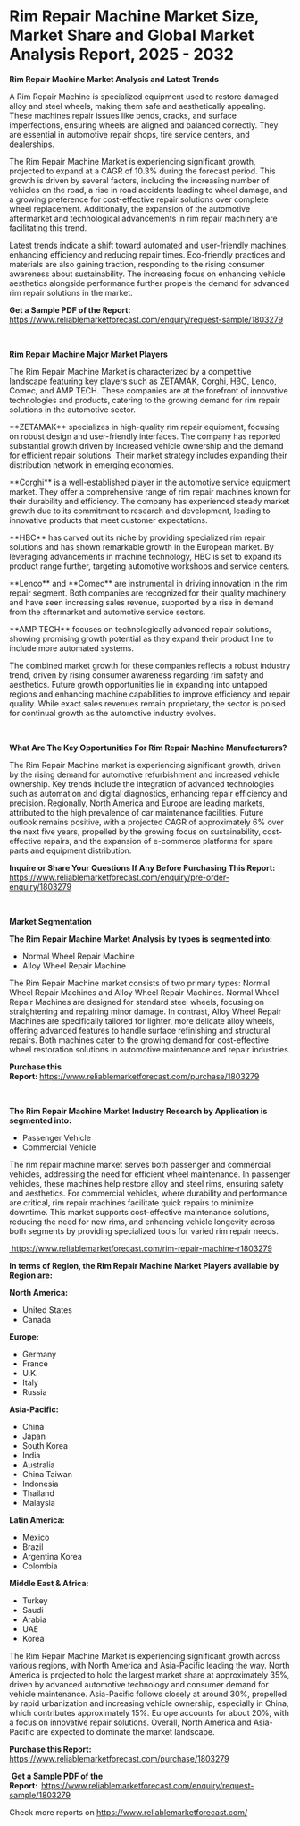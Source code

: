 <p><h1>Rim Repair Machine Market Size, Market Share and Global Market Analysis Report, 2025 - 2032</h1></p><p><strong>Rim Repair Machine Market Analysis and Latest Trends</strong></p>
<p><p>A Rim Repair Machine is specialized equipment used to restore damaged alloy and steel wheels, making them safe and aesthetically appealing. These machines repair issues like bends, cracks, and surface imperfections, ensuring wheels are aligned and balanced correctly. They are essential in automotive repair shops, tire service centers, and dealerships.</p><p>The Rim Repair Machine Market is experiencing significant growth, projected to expand at a CAGR of 10.3% during the forecast period. This growth is driven by several factors, including the increasing number of vehicles on the road, a rise in road accidents leading to wheel damage, and a growing preference for cost-effective repair solutions over complete wheel replacement. Additionally, the expansion of the automotive aftermarket and technological advancements in rim repair machinery are facilitating this trend. </p><p>Latest trends indicate a shift toward automated and user-friendly machines, enhancing efficiency and reducing repair times. Eco-friendly practices and materials are also gaining traction, responding to the rising consumer awareness about sustainability. The increasing focus on enhancing vehicle aesthetics alongside performance further propels the demand for advanced rim repair solutions in the market.</p></p>
<p><strong>Get a Sample PDF of the Report:&nbsp;</strong> <a href="https://www.reliablemarketforecast.com/enquiry/request-sample/1803279?utm_campaign=2314&utm_medium=2&utm_source=Github&utm_content=ia&utm_term=10042025&utm_id=rim-repair-machine">https://www.reliablemarketforecast.com/enquiry/request-sample/1803279</a></p>
<p>&nbsp;</p>
<p><strong>Rim Repair Machine Major Market Players</strong></p>
<p><p>The Rim Repair Machine Market is characterized by a competitive landscape featuring key players such as ZETAMAK, Corghi, HBC, Lenco, Comec, and AMP TECH. These companies are at the forefront of innovative technologies and products, catering to the growing demand for rim repair solutions in the automotive sector.</p><p>**ZETAMAK** specializes in high-quality rim repair equipment, focusing on robust design and user-friendly interfaces. The company has reported substantial growth driven by increased vehicle ownership and the demand for efficient repair solutions. Their market strategy includes expanding their distribution network in emerging economies.</p><p>**Corghi** is a well-established player in the automotive service equipment market. They offer a comprehensive range of rim repair machines known for their durability and efficiency. The company has experienced steady market growth due to its commitment to research and development, leading to innovative products that meet customer expectations.</p><p>**HBC** has carved out its niche by providing specialized rim repair solutions and has shown remarkable growth in the European market. By leveraging advancements in machine technology, HBC is set to expand its product range further, targeting automotive workshops and service centers.</p><p>**Lenco** and **Comec** are instrumental in driving innovation in the rim repair segment. Both companies are recognized for their quality machinery and have seen increasing sales revenue, supported by a rise in demand from the aftermarket and automotive service sectors.</p><p>**AMP TECH** focuses on technologically advanced repair solutions, showing promising growth potential as they expand their product line to include more automated systems.</p><p>The combined market growth for these companies reflects a robust industry trend, driven by rising consumer awareness regarding rim safety and aesthetics. Future growth opportunities lie in expanding into untapped regions and enhancing machine capabilities to improve efficiency and repair quality. While exact sales revenues remain proprietary, the sector is poised for continual growth as the automotive industry evolves.</p></p>
<p>&nbsp;</p>
<p><strong>What Are The Key Opportunities For Rim Repair Machine Manufacturers?</strong></p>
<p><p>The Rim Repair Machine market is experiencing significant growth, driven by the rising demand for automotive refurbishment and increased vehicle ownership. Key trends include the integration of advanced technologies such as automation and digital diagnostics, enhancing repair efficiency and precision. Regionally, North America and Europe are leading markets, attributed to the high prevalence of car maintenance facilities. Future outlook remains positive, with a projected CAGR of approximately 6% over the next five years, propelled by the growing focus on sustainability, cost-effective repairs, and the expansion of e-commerce platforms for spare parts and equipment distribution.</p></p>
<p><strong>Inquire or Share Your Questions If Any Before Purchasing This Report:</strong> <a href="https://www.reliablemarketforecast.com/enquiry/pre-order-enquiry/1803279?utm_campaign=2314&utm_medium=2&utm_source=Github&utm_content=ia&utm_term=10042025&utm_id=rim-repair-machine">https://www.reliablemarketforecast.com/enquiry/pre-order-enquiry/1803279</a></p>
<p>&nbsp;</p>
<p><strong>Market Segmentation</strong></p>
<p><strong>The Rim Repair Machine Market Analysis by types is segmented into:</strong></p>
<p><ul><li>Normal Wheel Repair Machine</li><li>Alloy Wheel Repair Machine</li></ul></p>
<p><p>The Rim Repair Machine market consists of two primary types: Normal Wheel Repair Machines and Alloy Wheel Repair Machines. Normal Wheel Repair Machines are designed for standard steel wheels, focusing on straightening and repairing minor damage. In contrast, Alloy Wheel Repair Machines are specifically tailored for lighter, more delicate alloy wheels, offering advanced features to handle surface refinishing and structural repairs. Both machines cater to the growing demand for cost-effective wheel restoration solutions in automotive maintenance and repair industries.</p></p>
<p><strong>Purchase this Report:&nbsp;</strong><a href="https://www.reliablemarketforecast.com/purchase/1803279?utm_campaign=2314&utm_medium=2&utm_source=Github&utm_content=ia&utm_term=10042025&utm_id=rim-repair-machine">https://www.reliablemarketforecast.com/purchase/1803279</a></p>
<p>&nbsp;</p>
<p><strong>The Rim Repair Machine Market Industry Research by Application is segmented into:</strong></p>
<p><ul><li>Passenger Vehicle</li><li>Commercial Vehicle</li></ul></p>
<p><p>The rim repair machine market serves both passenger and commercial vehicles, addressing the need for efficient wheel maintenance. In passenger vehicles, these machines help restore alloy and steel rims, ensuring safety and aesthetics. For commercial vehicles, where durability and performance are critical, rim repair machines facilitate quick repairs to minimize downtime. This market supports cost-effective maintenance solutions, reducing the need for new rims, and enhancing vehicle longevity across both segments by providing specialized tools for varied rim repair needs.</p></p>
<p><a href="https://www.reliablemarketforecast.com/rim-repair-machine-r1803279?utm_campaign=2314&utm_medium=2&utm_source=Github&utm_content=ia&utm_term=10042025&utm_id=rim-repair-machine">&nbsp;https://www.reliablemarketforecast.com/rim-repair-machine-r1803279</a></p>
<p><strong>In terms of Region, the Rim Repair Machine Market Players available by Region are:</strong></p>
<p>
    <p> <strong> North America: </strong>
        <ul>
            <li>United States</li>
            <li>Canada</li>
        </ul>
        </p> 
    <p> <strong> Europe: </strong>
        <ul>
            <li>Germany</li>
            <li>France</li>
            <li>U.K.</li>
            <li>Italy</li>
            <li>Russia</li>
        </ul>
        </p> 
    <p> <strong> Asia-Pacific: </strong>
        <ul>
            <li>China</li>
            <li>Japan</li>
            <li>South Korea</li>
            <li>India</li>
            <li>Australia</li>
            <li>China Taiwan</li>
            <li>Indonesia</li>
            <li>Thailand</li>
            <li>Malaysia</li>
        </ul>
        </p> 
    <p> <strong> Latin America: </strong>
        <ul>
            <li>Mexico</li>
            <li>Brazil</li>
            <li>Argentina Korea</li>
            <li>Colombia</li>
        </ul>
        </p> 
    <p> <strong> Middle East & Africa: </strong>
        <ul>
            <li>Turkey</li>
            <li>Saudi</li>
            <li>Arabia</li>
            <li>UAE</li>
            <li>Korea</li>
        </ul>
    </p>
    </p>
<p><p>The Rim Repair Machine Market is experiencing significant growth across various regions, with North America and Asia-Pacific leading the way. North America is projected to hold the largest market share at approximately 35%, driven by advanced automotive technology and consumer demand for vehicle maintenance. Asia-Pacific follows closely at around 30%, propelled by rapid urbanization and increasing vehicle ownership, especially in China, which contributes approximately 15%. Europe accounts for about 20%, with a focus on innovative repair solutions. Overall, North America and Asia-Pacific are expected to dominate the market landscape.</p></p>
<p><strong>Purchase this Report: </strong><a href="https://www.reliablemarketforecast.com/purchase/1803279?utm_campaign=2314&utm_medium=2&utm_source=Github&utm_content=ia&utm_term=10042025&utm_id=rim-repair-machine">https://www.reliablemarketforecast.com/purchase/1803279</a></p>
<p>&nbsp;<strong>Get a Sample PDF of the Report:&nbsp;&nbsp;</strong><a href="https://www.reliablemarketforecast.com/enquiry/request-sample/1803279?utm_campaign=2314&utm_medium=2&utm_source=Github&utm_content=ia&utm_term=10042025&utm_id=rim-repair-machine">https://www.reliablemarketforecast.com/enquiry/request-sample/1803279</a></p>
<p><strong></strong></p>
<p>Check more reports on <a href="https://www.reliablemarketforecast.com/?utm_campaign=2314&utm_medium=2&utm_source=Github&utm_content=ia&utm_term=10042025&utm_id=rim-repair-machine">https://www.reliablemarketforecast.com/</a></p>